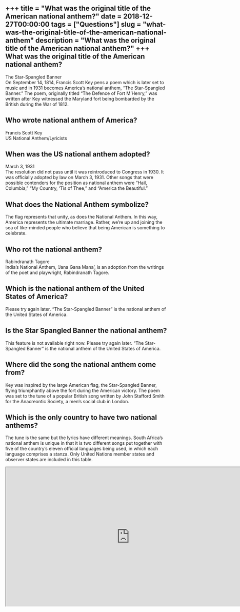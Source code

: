+++
title = "What was the original title of the American national anthem?"
date = 2018-12-27T00:00:00
tags = ["Questions"]
slug = "what-was-the-original-title-of-the-american-national-anthem"
description = "What was the original title of the American national anthem?"
+++
What was the original title of the American national anthem?
------------------------------------------------------------

The Star-Spangled Banner  
On September 14, 1814, Francis Scott Key pens a poem which is later set to music and in 1931 becomes America’s national anthem, “The Star-Spangled Banner.” The poem, originally titled “The Defence of Fort M’Henry,” was written after Key witnessed the Maryland fort being bombarded by the British during the War of 1812.

Who wrote national anthem of America?
-------------------------------------

Francis Scott Key  
US National Anthem/Lyricists

When was the US national anthem adopted?
----------------------------------------

March 3, 1931  
The resolution did not pass until it was reintroduced to Congress in 1930. It was officially adopted by law on March 3, 1931. Other songs that were possible contenders for the position as national anthem were “Hail, Columbia,” “My Country, ‘Tis of Thee,” and “America the Beautiful.”

What does the National Anthem symbolize?
----------------------------------------

The flag represents that unity, as does the National Anthem. In this way, America represents the ultimate marriage. Rather, we’re up and joining the sea of like-minded people who believe that being American is something to celebrate.

Who rot the national anthem?
----------------------------

Rabindranath Tagore  
India’s National Anthem, ‘Jana Gana Mana’, is an adoption from the writings of the poet and playwright, Rabindranath Tagore.

Which is the national anthem of the United States of America?
-------------------------------------------------------------

Please try again later. “The Star-Spangled Banner” is the national anthem of the United States of America.

Is the Star Spangled Banner the national anthem?
------------------------------------------------

This feature is not available right now. Please try again later. “The Star-Spangled Banner” is the national anthem of the United States of America.

Where did the song the national anthem come from?
-------------------------------------------------

Key was inspired by the large American flag, the Star-Spangled Banner, flying triumphantly above the fort during the American victory. The poem was set to the tune of a popular British song written by John Stafford Smith for the Anacreontic Society, a men’s social club in London.

Which is the only country to have two national anthems?
-------------------------------------------------------

The tune is the same but the lyrics have different meanings. South Africa’s national anthem is unique in that it is two different songs put together with five of the country’s eleven official languages being used, in which each language comprises a stanza. Only United Nations member states and observer states are included in this table.

<iframe allow="accelerometer; autoplay; clipboard-write; encrypted-media; gyroscope; picture-in-picture" allowfullscreen="" class="__youtube_prefs__  epyt-is-override  no-lazyload" data-no-lazy="1" data-origheight="433" data-origwidth="770" data-skipgform_ajax_framebjll="" height="433" id="_ytid_46783" loading="lazy" src="https://www.youtube.com/embed/M1wLtAXDgqg?enablejsapi=1&autoplay=0&cc_load_policy=0&cc_lang_pref=&iv_load_policy=1&loop=0&modestbranding=0&rel=1&fs=1&playsinline=0&autohide=2&theme=dark&color=red&controls=1&" title="YouTube player" width="770"></iframe>